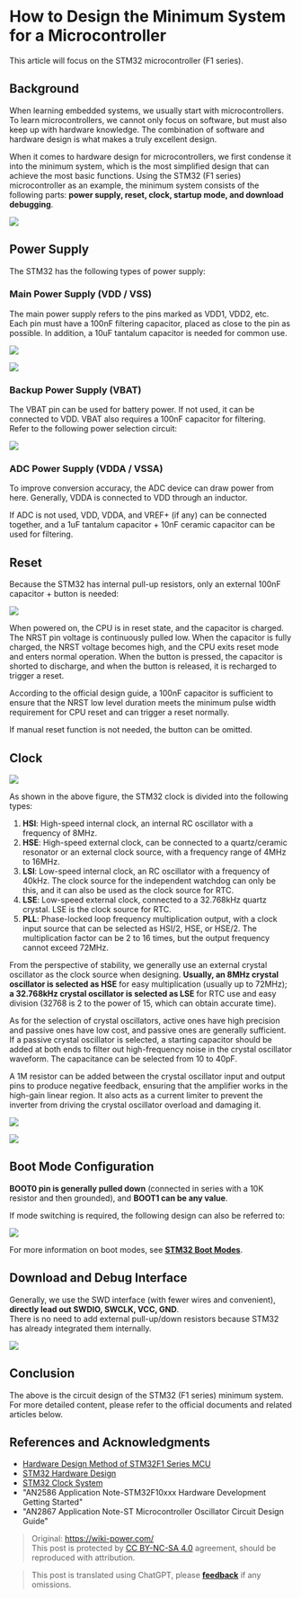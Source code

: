 # How to Design the Minimum System for a Microcontroller

This article will focus on the STM32 microcontroller (F1 series).

## Background

When learning embedded systems, we usually start with microcontrollers. To learn microcontrollers, we cannot only focus on software, but must also keep up with hardware knowledge. The combination of software and hardware design is what makes a truly excellent design.

When it comes to hardware design for microcontrollers, we first condense it into the minimum system, which is the most simplified design that can achieve the most basic functions. Using the STM32 (F1 series) microcontroller as an example, the minimum system consists of the following parts: **power supply, reset, clock, startup mode, and download debugging**.

![](https://f004.backblazeb2.com/file/wiki-media/img/20200605234144.jpg)

## Power Supply

The STM32 has the following types of power supply:

### Main Power Supply (VDD / VSS)

The main power supply refers to the pins marked as VDD1, VDD2, etc.  
Each pin must have a 100nF filtering capacitor, placed as close to the pin as possible. In addition, a 10uF tantalum capacitor is needed for common use.

![](https://f004.backblazeb2.com/file/wiki-media/img/20200605163136.png)

![](https://f004.backblazeb2.com/file/wiki-media/img/20200605163204.png)

### Backup Power Supply (VBAT)

The VBAT pin can be used for battery power. If not used, it can be connected to VDD. VBAT also requires a 100nF capacitor for filtering.  
Refer to the following power selection circuit:

![](https://f004.backblazeb2.com/file/wiki-media/img/20200605163337.jpg)

### ADC Power Supply (VDDA / VSSA)

To improve conversion accuracy, the ADC device can draw power from here. Generally, VDDA is connected to VDD through an inductor.

If ADC is not used, VDD, VDDA, and VREF+ (if any) can be connected together, and a 1uF tantalum capacitor + 10nF ceramic capacitor can be used for filtering.

## Reset

Because the STM32 has internal pull-up resistors, only an external 100nF capacitor + button is needed:

![](https://f004.backblazeb2.com/file/wiki-media/img/20200605163429.png)

When powered on, the CPU is in reset state, and the capacitor is charged. The NRST pin voltage is continuously pulled low. When the capacitor is fully charged, the NRST voltage becomes high, and the CPU exits reset mode and enters normal operation. When the button is pressed, the capacitor is shorted to discharge, and when the button is released, it is recharged to trigger a reset.

According to the official design guide, a 100nF capacitor is sufficient to ensure that the NRST low level duration meets the minimum pulse width requirement for CPU reset and can trigger a reset normally.

If manual reset function is not needed, the button can be omitted.

## Clock

![](https://f004.backblazeb2.com/file/wiki-media/img/20200605155729.png)

As shown in the above figure, the STM32 clock is divided into the following types:

1. **HSI**: High-speed internal clock, an internal RC oscillator with a frequency of 8MHz.
2. **HSE**: High-speed external clock, can be connected to a quartz/ceramic resonator or an external clock source, with a frequency range of 4MHz to 16MHz.
3. **LSI**: Low-speed internal clock, an RC oscillator with a frequency of 40kHz. The clock source for the independent watchdog can only be this, and it can also be used as the clock source for RTC.
4. **LSE**: Low-speed external clock, connected to a 32.768kHz quartz crystal. LSE is the clock source for RTC.
5. **PLL**: Phase-locked loop frequency multiplication output, with a clock input source that can be selected as HSI/2, HSE, or HSE/2. The multiplication factor can be 2 to 16 times, but the output frequency cannot exceed 72MHz.

From the perspective of stability, we generally use an external crystal oscillator as the clock source when designing. **Usually, an 8MHz crystal oscillator is selected as HSE** for easy multiplication (usually up to 72MHz); **a 32.768kHz crystal oscillator is selected as LSE** for RTC use and easy division (32768 is 2 to the power of 15, which can obtain accurate time).

As for the selection of crystal oscillators, active ones have high precision and passive ones have low cost, and passive ones are generally sufficient.  
If a passive crystal oscillator is selected, a starting capacitor should be added at both ends to filter out high-frequency noise in the crystal oscillator waveform. The capacitance can be selected from 10 to 40pF.

A 1M resistor can be added between the crystal oscillator input and output pins to produce negative feedback, ensuring that the amplifier works in the high-gain linear region. It also acts as a current limiter to prevent the inverter from driving the crystal oscillator overload and damaging it.

![](https://f004.backblazeb2.com/file/wiki-media/img/20200605171011.png)

![](https://f004.backblazeb2.com/file/wiki-media/img/20200612130149.jpg)

## Boot Mode Configuration

**BOOT0 pin is generally pulled down** (connected in series with a 10K resistor and then grounded), and **BOOT1 can be any value**.

If mode switching is required, the following design can also be referred to:

![](https://f004.backblazeb2.com/file/wiki-media/img/20200605163537.png)

For more information on boot modes, see [**STM32 Boot Modes**](https://wiki-power.com/en/STM32的启动模式).

## Download and Debug Interface

Generally, we use the SWD interface (with fewer wires and convenient), **directly lead out SWDIO, SWCLK, VCC, GND**.  
There is no need to add external pull-up/down resistors because STM32 has already integrated them internally.

![](https://f004.backblazeb2.com/file/wiki-media/img/20200605170741.png)

## Conclusion

The above is the circuit design of the STM32 (F1 series) minimum system. For more detailed content, please refer to the official documents and related articles below.

## References and Acknowledgments

- [Hardware Design Method of STM32F1 Series MCU](https://blog.csdn.net/Creative_Team/article/details/80006705?utm_medium=distribute.pc_relevant.none-task-blog-BlogCommendFromMachineLearnPai2-7&depth_1-utm_source=distribute.pc_relevant.none-task-blog-BlogCommendFromMachineLearnPai2-7)
- [STM32 Hardware Design](https://cedar-renjun.github.io/2015/12/12/STM32-Hardware-Design/)
- [STM32 Clock System](http://blog.chinaunix.net/uid-24219701-id-4081961.html)
- "AN2586 Application Note-STM32F10xxx Hardware Development Getting Started"
- "AN2867 Application Note-ST Microcontroller Oscillator Circuit Design Guide"

> Original: <https://wiki-power.com/>  
> This post is protected by [CC BY-NC-SA 4.0](https://creativecommons.org/licenses/by/4.0/deed.en) agreement, should be reproduced with attribution.

> This post is translated using ChatGPT, please [**feedback**](https://github.com/linyuxuanlin/Wiki_MkDocs/issues/new) if any omissions.
